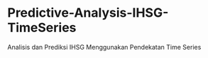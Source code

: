 # Predictive-Analysis-IHSG-TimeSeries
Analisis dan Prediksi IHSG Menggunakan Pendekatan Time Series
